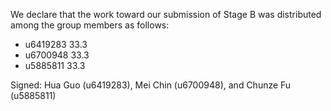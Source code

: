We declare that the work toward our submission of Stage B was distributed among the group members as follows:

* u6419283 33.3
* u6700948 33.3
* u5885811 33.3

Signed: Hua Guo (u6419283), Mei Chin (u6700948), and Chunze Fu (u5885811)
